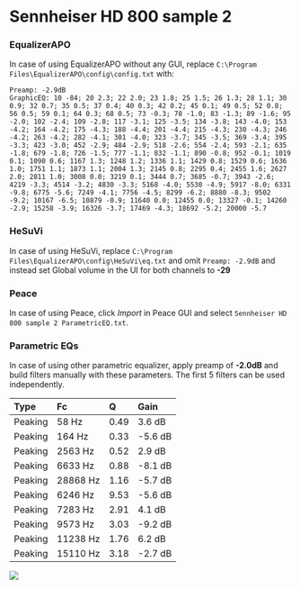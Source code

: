 # Sennheiser HD 800 sample 2

### EqualizerAPO
In case of using EqualizerAPO without any GUI, replace `C:\Program Files\EqualizerAPO\config\config.txt`
with:
```
Preamp: -2.9dB
GraphicEQ: 10 -84; 20 2.3; 22 2.0; 23 1.8; 25 1.5; 26 1.3; 28 1.1; 30 0.9; 32 0.7; 35 0.5; 37 0.4; 40 0.3; 42 0.2; 45 0.1; 49 0.5; 52 0.8; 56 0.5; 59 0.1; 64 0.3; 68 0.5; 73 -0.3; 78 -1.0; 83 -1.3; 89 -1.6; 95 -2.0; 102 -2.4; 109 -2.8; 117 -3.1; 125 -3.5; 134 -3.8; 143 -4.0; 153 -4.2; 164 -4.2; 175 -4.3; 188 -4.4; 201 -4.4; 215 -4.3; 230 -4.3; 246 -4.2; 263 -4.2; 282 -4.1; 301 -4.0; 323 -3.7; 345 -3.5; 369 -3.4; 395 -3.3; 423 -3.0; 452 -2.9; 484 -2.9; 518 -2.6; 554 -2.4; 593 -2.1; 635 -1.8; 679 -1.8; 726 -1.5; 777 -1.1; 832 -1.1; 890 -0.8; 952 -0.1; 1019 0.1; 1090 0.6; 1167 1.3; 1248 1.2; 1336 1.1; 1429 0.8; 1529 0.6; 1636 1.0; 1751 1.1; 1873 1.1; 2004 1.3; 2145 0.8; 2295 0.4; 2455 1.6; 2627 2.0; 2811 1.0; 3008 0.0; 3219 0.1; 3444 0.7; 3685 -0.7; 3943 -2.6; 4219 -3.3; 4514 -3.2; 4830 -3.3; 5168 -4.0; 5530 -4.9; 5917 -8.0; 6331 -9.8; 6775 -5.6; 7249 -4.1; 7756 -4.5; 8299 -6.2; 8880 -8.3; 9502 -9.2; 10167 -6.5; 10879 -0.9; 11640 0.0; 12455 0.0; 13327 -0.1; 14260 -2.9; 15258 -3.9; 16326 -3.7; 17469 -4.3; 18692 -5.2; 20000 -5.7
```

### HeSuVi
In case of using HeSuVi, replace `C:\Program Files\EqualizerAPO\config\HeSuVi\eq.txt` and omit `Preamp:
-2.9dB` and instead set Global volume in the UI for both channels to **-29**

### Peace
In case of using Peace, click *Import* in Peace GUI and select `Sennheiser HD 800 sample 2 ParametricEQ.txt`.

### Parametric EQs
In case of using other parametric equalizer, apply preamp of **-2.0dB** and build filters manually with
these parameters. The first 5 filters can be used independently.

| Type    | Fc       |    Q | Gain    |
|:--------|:---------|:-----|:--------|
| Peaking | 58 Hz    | 0.49 | 3.6 dB  |
| Peaking | 164 Hz   | 0.33 | -5.6 dB |
| Peaking | 2563 Hz  | 0.52 | 2.9 dB  |
| Peaking | 6633 Hz  | 0.88 | -8.1 dB |
| Peaking | 28868 Hz | 1.16 | -5.7 dB |
| Peaking | 6246 Hz  | 9.53 | -5.6 dB |
| Peaking | 7283 Hz  | 2.91 | 4.1 dB  |
| Peaking | 9573 Hz  | 3.03 | -9.2 dB |
| Peaking | 11238 Hz | 1.76 | 6.2 dB  |
| Peaking | 15110 Hz | 3.18 | -2.7 dB |

![](https://raw.githubusercontent.com/jaakkopasanen/AutoEq/master/results/headphonecom/sbaf-serious/Sennheiser%20HD%20800%20sample%202/Sennheiser%20HD%20800%20sample%202.png)